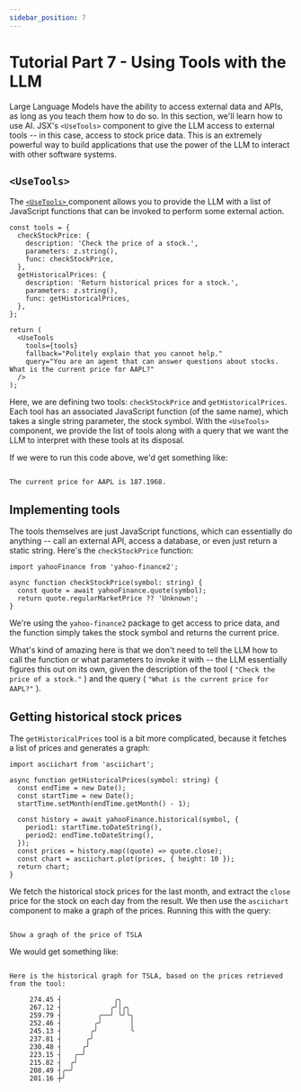 ```yaml
---
sidebar_position: 7
---
```


# Tutorial Part 7 - Using Tools with the LLM

Large Language Models have the ability to access external data and APIs, as long as you teach
them how to do so. In this section, we'll learn how to use AI. JSX's `<UseTools>` component to
give the LLM access to external tools -- in this case, access to stock price data. This is an
extremely powerful way to build applications that use the power of the LLM to interact with
other software systems.

## `<UseTools>`

The [ `<UseTools>` ](/api/modules/batteries_use_tools#usetools)
component allows you to provide the LLM with a list of JavaScript functions that can be
invoked to perform some external action.

```tsx filename="packages/tutorial/src/tools.tsx"
const tools = {
  checkStockPrice: {
    description: 'Check the price of a stock.',
    parameters: z.string(),
    func: checkStockPrice,
  },
  getHistoricalPrices: {
    description: 'Return historical prices for a stock.',
    parameters: z.string(),
    func: getHistoricalPrices,
  },
};

return (
  <UseTools
    tools={tools}
    fallback="Politely explain that you cannot help."
    query="You are an agent that can answer questions about stocks. What is the current price for AAPL?"
  />
);
```

Here, we are defining two tools: `checkStockPrice` and `getHistoricalPrices`. Each tool
has an associated JavaScript function (of the same name), which takes a single string
parameter, the stock symbol. With the `<UseTools>` component, we provide the list of tools
along with a query that we want the LLM to interpret with these tools at its disposal.

If we were to run this code above, we'd get something like:

```

The current price for AAPL is 187.1968.

```

## Implementing tools

The tools themselves are just JavaScript functions, which can essentially
do anything -- call an external API, access a database, or even just
return a static string. Here's the `checkStockPrice` function:

```tsx filename="packages/tutorial/src/tools.tsx"
import yahooFinance from 'yahoo-finance2';

async function checkStockPrice(symbol: string) {
  const quote = await yahooFinance.quote(symbol);
  return quote.regularMarketPrice ?? 'Unknown';
}
```

We're using the `yahoo-finance2` package to get access to price data,
and the function simply takes the stock symbol and returns the current
price.

What's kind of amazing here is that we don't need to tell the LLM how
to call the function or what parameters to invoke it with -- the LLM
essentially figures this out on its own, given the description of the
tool ( `"Check the price of a stock."` ) and the query
( `"What is the current price for AAPL?"` ).

## Getting historical stock prices

The `getHistoricalPrices` tool is a bit more complicated, because it
fetches a list of prices and generates a graph:

```tsx filename="packages/tutorial/src/tools.tsx"
import asciichart from 'asciichart';

async function getHistoricalPrices(symbol: string) {
  const endTime = new Date();
  const startTime = new Date();
  startTime.setMonth(endTime.getMonth() - 1);

  const history = await yahooFinance.historical(symbol, {
    period1: startTime.toDateString(),
    period2: endTime.toDateString(),
  });
  const prices = history.map((quote) => quote.close);
  const chart = asciichart.plot(prices, { height: 10 });
  return chart;
}
```

We fetch the historical stock prices for the last month, and extract the
`close` price for the stock on each day from the result. We then use the
`asciichart` component to make a graph of the prices. Running this
with the query:

```

Show a graqh of the price of TSLA

```

We would get something like:

```

Here is the historical graph for TSLA, based on the prices retrieved from the tool:

     274.45 ┤             ╭╮
     267.12 ┤            ╭╯│╭╮
     259.79 ┤         ╭──╯ ╰╯╰╮
     252.46 ┤        ╭╯       │
     245.13 ┤       ╭╯        ╰
     237.81 ┤      ╭╯
     230.48 ┤     ╭╯
     223.15 ┤   ╭─╯
     215.82 ┤  ╭╯
     208.49 ┤╭─╯
     201.16 ┼╯

```
